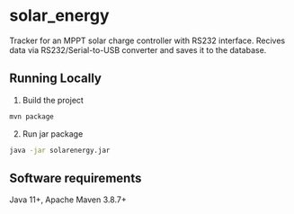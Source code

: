 # solar_energy

Tracker for an MPPT solar charge controller with RS232 interface. Recives data via RS232/Serial-to-USB converter and saves it to the database.

## Running Locally

1. Build the project

```bash
mvn package
```

2. Run jar package

```bash
java -jar solarenergy.jar 
```

## Software requirements

Java 11+, Apache Maven 3.8.7+
